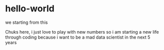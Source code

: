 # hello-world
we starting from this

Chuks here, i just love to play with new numbers so i am starting a new life through coding because i want to be a mad data scientist in the next 5 years
